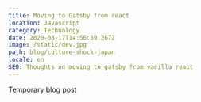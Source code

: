 ```yaml
---
title: Moving to Gatsby from react
location: Javascript
category: Technology
date: 2020-08-17T14:56:59.267Z
image: /static/dev.jpg
path: blog/culture-shock-japan
locale: en
SEO: Thoughts on moving to gatsby from vanilla react
---
```

Temporary blog post